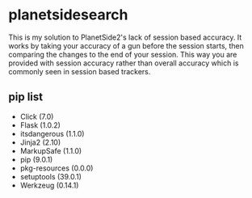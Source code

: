 # planetsidesearch

This is my solution to PlanetSide2's lack of session based accuracy. It works by taking your accuracy of a gun before the session starts, then comparing the changes to the end of your session. This way you are provided with session accuracy rather than overall accuracy which is commonly seen in session based trackers.

## pip list
* Click (7.0)
* Flask (1.0.2)
* itsdangerous (1.1.0)
* Jinja2 (2.10)
* MarkupSafe (1.1.0)
* pip (9.0.1)
* pkg-resources (0.0.0)
* setuptools (39.0.1)
* Werkzeug (0.14.1)
